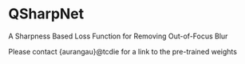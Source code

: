# QSharpNet
A Sharpness Based Loss Function for Removing Out-of-Focus Blur

Please contact {aurangau}@tcd<dot>ie for a link to the pre-trained weights
